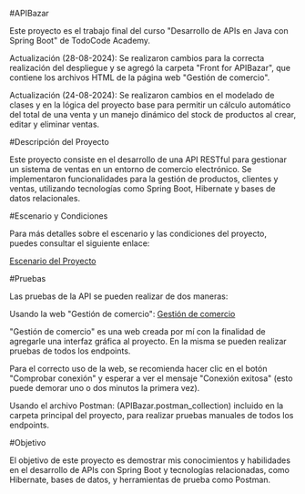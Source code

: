 #APIBazar

Este proyecto es el trabajo final del curso "Desarrollo de APIs en Java con Spring Boot" de TodoCode Academy.

Actualización (28-08-2024): Se realizaron cambios para la correcta realización del despliegue y se agregó la carpeta "Front for APIBazar", que contiene los archivos HTML de la página web "Gestión de comercio".

Actualización (24-08-2024): Se realizaron cambios en el modelado de clases y en la lógica del proyecto base para permitir un cálculo automático del total de una venta y un manejo dinámico del stock de productos al crear, editar y eliminar ventas.

#Descripción del Proyecto

Este proyecto consiste en el desarrollo de una API RESTful para gestionar un sistema de ventas en un entorno de comercio electrónico. Se implementaron funcionalidades para la gestión de productos, clientes y ventas, utilizando tecnologías como Spring Boot, Hibernate y bases de datos relacionales.

#Escenario y Condiciones

Para más detalles sobre el escenario y las condiciones del proyecto, puedes consultar el siguiente enlace:

[Escenario del Proyecto](https://todocodeacademy.com/archivos/ProyectoFinalTodoCodeSpringBootCom1.pdf#toolbar=0)

#Pruebas

Las pruebas de la API se pueden realizar de dos maneras:

Usando la web "Gestión de comercio": [Gestión de comercio](https://frontforapibazar.onrender.com/index.html)

"Gestión de comercio" es una web creada por mí con la finalidad de agregarle una interfaz gráfica al proyecto. En la misma se pueden realizar pruebas de todos los endpoints.

Para el correcto uso de la web, se recomienda hacer clic en el botón "Comprobar conexión" y esperar a ver el mensaje "Conexión exitosa" (esto puede demorar uno o dos minutos la primera vez).

Usando el archivo Postman: (APIBazar.postman_collection) incluido en la carpeta principal del proyecto, para realizar pruebas manuales de todos los endpoints.

#Objetivo

El objetivo de este proyecto es demostrar mis conocimientos y habilidades en el desarrollo de APIs con Spring Boot y tecnologías relacionadas, como Hibernate, bases de datos, y herramientas de prueba como Postman.


